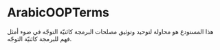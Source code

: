 # ArabicOOPTerms
هذا المستودع هو محاولة لتوحيد وتوثيق مصلحات البرمجة كائنيّة التوجّه في ضوء أمثل فهم للبرمجة كائنيّة التوجّه.

